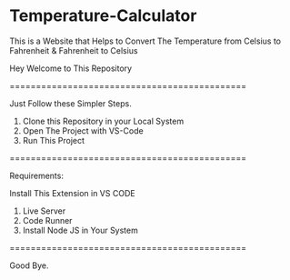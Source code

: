 # Temperature-Calculator
This is a Website that Helps to Convert The Temperature from Celsius to Fahrenheit &amp; Fahrenheit to Celsius

Hey Welcome to This Repository

=============================================

Just Follow these Simpler Steps.

1) Clone this Repository in your Local System
2) Open The Project with VS-Code
3) Run This Project

=============================================

Requirements:

Install This Extension in VS CODE 

1) Live Server
2) Code Runner
3) Install Node JS in Your System

=============================================

Good Bye.
